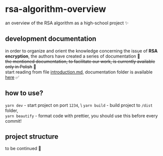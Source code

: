 # rsa-algorithm-overview

an overview of the RSA algorithm as a high-school project ✨

## development documentation

in order to organize and orient the knowledge concerning the issue of **RSA encryption**, the authors have created a series of documentation 🫶 \
~~the mentioned documentation, to facilitate our work, is currently available only in Polish~~ 🎉 \
start reading from file [introduction.md](development-docs/introduction.md), documentation folder is available [here](development-docs) ✅ 

## how to use? <!-- TODO: CHANGE PORT LATER! -->

`yarn dev` - start project on port `1234`, \ 
`yarn build` - build project to `/dist` folder, \
`yarn beautify` - format code with prettier, you should use this before every commit!

## project structure

to be continued 🥰

